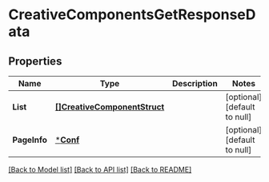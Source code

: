 # CreativeComponentsGetResponseData

## Properties
Name | Type | Description | Notes
------------ | ------------- | ------------- | -------------
**List** | [**[]CreativeComponentStruct**](creative_component_struct.md) |  | [optional] [default to null]
**PageInfo** | [***Conf**](conf.md) |  | [optional] [default to null]

[[Back to Model list]](../README.md#documentation-for-models) [[Back to API list]](../README.md#documentation-for-api-endpoints) [[Back to README]](../README.md)


